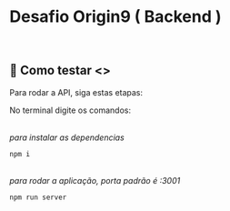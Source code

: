 # Desafio Origin9 ( Backend )

<br>

## 🚀 Como testar <>

Para rodar a API, siga estas etapas:

No terminal digite os comandos:

<br>
<i>para instalar as dependencias</i>

```
npm i
```

<br>
<i>para rodar a aplicação, porta padrão é :3001</i>

```
npm run server
```